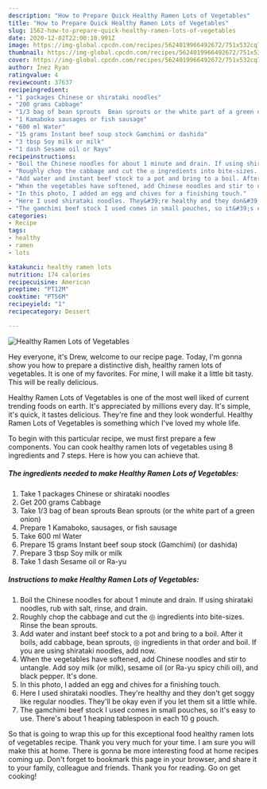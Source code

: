 ```yaml
---
description: "How to Prepare Quick Healthy Ramen Lots of Vegetables"
title: "How to Prepare Quick Healthy Ramen Lots of Vegetables"
slug: 1562-how-to-prepare-quick-healthy-ramen-lots-of-vegetables
date: 2020-12-02T22:00:10.991Z
image: https://img-global.cpcdn.com/recipes/5624019966492672/751x532cq70/healthy-ramen-lots-of-vegetables-recipe-main-photo.jpg
thumbnail: https://img-global.cpcdn.com/recipes/5624019966492672/751x532cq70/healthy-ramen-lots-of-vegetables-recipe-main-photo.jpg
cover: https://img-global.cpcdn.com/recipes/5624019966492672/751x532cq70/healthy-ramen-lots-of-vegetables-recipe-main-photo.jpg
author: Inez Ryan
ratingvalue: 4
reviewcount: 37637
recipeingredient:
- "1 packages Chinese or shirataki noodles"
- "200 grams Cabbage"
- "1/3 bag of bean sprouts  Bean sprouts or the white part of a green onion"
- "1 Kamaboko sausages or fish sausage"
- "600 ml Water"
- "15 grams Instant beef soup stock Gamchimi or dashida"
- "3 tbsp Soy milk or milk"
- "1 dash Sesame oil or Rayu"
recipeinstructions:
- "Boil the Chinese noodles for about 1 minute and drain. If using shirataki noodles, rub with salt, rinse, and drain."
- "Roughly chop the cabbage and cut the ◎ ingredients into bite-sizes. Rinse the bean sprouts."
- "Add water and instant beef stock to a pot and bring to a boil. After it boils, add cabbage, bean sprouts, ◎ ingredients in that order and boil. If you are using shirataki noodles, add now."
- "When the vegetables have softened, add Chinese noodles and stir to untangle. Add soy milk (or milk), sesame oil (or Ra-yu spicy chili oil), and black pepper. It&#39;s done."
- "In this photo, I added an egg and chives for a finishing touch."
- "Here I used shirataki noodles. They&#39;re healthy and they don&#39;t get soggy like regular noodles. They&#39;ll be okay even if you let them sit a little while."
- "The gamchimi beef stock I used comes in small pouches, so it&#39;s easy to use. There&#39;s about 1 heaping tablespoon in each 10 g pouch."
categories:
- Recipe
tags:
- healthy
- ramen
- lots

katakunci: healthy ramen lots 
nutrition: 174 calories
recipecuisine: American
preptime: "PT12M"
cooktime: "PT56M"
recipeyield: "1"
recipecategory: Dessert

---
```



![Healthy Ramen Lots of Vegetables](https://img-global.cpcdn.com/recipes/5624019966492672/751x532cq70/healthy-ramen-lots-of-vegetables-recipe-main-photo.jpg)

Hey everyone, it's Drew, welcome to our recipe page. Today, I'm gonna show you how to prepare a distinctive dish, healthy ramen lots of vegetables. It is one of my favorites. For mine, I will make it a little bit tasty. This will be really delicious.



Healthy Ramen Lots of Vegetables is one of the most well liked of current trending foods on earth. It's appreciated by millions every day. It's simple, it's quick, it tastes delicious. They're fine and they look wonderful. Healthy Ramen Lots of Vegetables is something which I've loved my whole life.


To begin with this particular recipe, we must first prepare a few components. You can cook healthy ramen lots of vegetables using 8 ingredients and 7 steps. Here is how you can achieve that.

<!--inarticleads1-->

##### The ingredients needed to make Healthy Ramen Lots of Vegetables:

1. Take 1 packages Chinese or shirataki noodles
1. Get 200 grams Cabbage
1. Take 1/3 bag of bean sprouts  Bean sprouts (or the white part of a green onion)
1. Prepare 1 Kamaboko, sausages, or fish sausage
1. Take 600 ml Water
1. Prepare 15 grams Instant beef soup stock (Gamchimi) (or dashida)
1. Prepare 3 tbsp Soy milk or milk
1. Take 1 dash Sesame oil or Ra-yu




<!--inarticleads2-->

##### Instructions to make Healthy Ramen Lots of Vegetables:

1. Boil the Chinese noodles for about 1 minute and drain. If using shirataki noodles, rub with salt, rinse, and drain.
1. Roughly chop the cabbage and cut the ◎ ingredients into bite-sizes. Rinse the bean sprouts.
1. Add water and instant beef stock to a pot and bring to a boil. After it boils, add cabbage, bean sprouts, ◎ ingredients in that order and boil. If you are using shirataki noodles, add now.
1. When the vegetables have softened, add Chinese noodles and stir to untangle. Add soy milk (or milk), sesame oil (or Ra-yu spicy chili oil), and black pepper. It&#39;s done.
1. In this photo, I added an egg and chives for a finishing touch.
1. Here I used shirataki noodles. They&#39;re healthy and they don&#39;t get soggy like regular noodles. They&#39;ll be okay even if you let them sit a little while.
1. The gamchimi beef stock I used comes in small pouches, so it&#39;s easy to use. There&#39;s about 1 heaping tablespoon in each 10 g pouch.




So that is going to wrap this up for this exceptional food healthy ramen lots of vegetables recipe. Thank you very much for your time. I am sure you will make this at home. There is gonna be more interesting food at home recipes coming up. Don't forget to bookmark this page in your browser, and share it to your family, colleague and friends. Thank you for reading. Go on get cooking!
